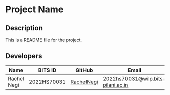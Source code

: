 # Project Name

## Description

This is a README file for the project.

## Developers

| Name           | BITS ID   | GitHub                | Email                   |
|----------------|-----------|-----------------------|-------------------------|
| Rachel Negi    | 2022HS70031    | [RachelNegi](https://github.com/lmfaojkxd)       | 2022hs70031@wilp.bits-pilani.ac.in      |
